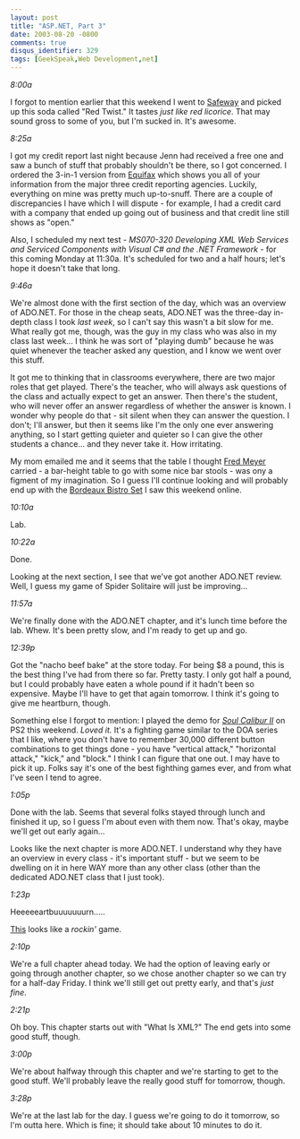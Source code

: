 ```yaml
---
layout: post
title: "ASP.NET, Part 3"
date: 2003-08-20 -0800
comments: true
disqus_identifier: 329
tags: [GeekSpeak,Web Development,net]
---
```

*8:00a*
 
 I forgot to mention earlier that this weekend I went to
[Safeway](http://www.safeway.com) and picked up this soda called "Red
Twist." It tastes *just like red licorice*. That may sound gross to some
of you, but I'm sucked in. It's awesome.
 
 *8:25a*
 
 I got my credit report last night because Jenn had received a free one
and saw a bunch of stuff that probably shouldn't be there, so I got
concerned. I ordered the 3-in-1 version from
[Equifax](http://www.equifax.com) which shows you all of your
information from the major three credit reporting agencies. Luckily,
everything on mine was pretty much up-to-snuff. There are a couple of
discrepancies I have which I will dispute - for example, I had a credit
card with a company that ended up going out of business and that credit
line still shows as "open."
 
 Also, I scheduled my next test - *MS070-320 Developing XML Web Services
and Serviced Components with Visual C\# and the .NET Framework* - for
this coming Monday at 11:30a. It's scheduled for two and a half hours;
let's hope it doesn't take that long.
 
 *9:46a*
 
 We're almost done with the first section of the day, which was an
overview of ADO.NET. For those in the cheap seats, ADO.NET was the
three-day in-depth class I took *last week*, so I can't say this wasn't
a bit slow for me. What really got me, though, was the guy in my class
who was also in my class last week... I think he was sort of "playing
dumb" because he was quiet whenever the teacher asked any question, and
I know we went over this stuff.
 
 It got me to thinking that in classrooms everywhere, there are two
major roles that get played. There's the teacher, who will always ask
questions of the class and actually expect to get an answer. Then
there's the student, who will never offer an answer regardless of
whether the answer is known. I wonder why people do that - sit silent
when they can answer the question. I don't; I'll answer, but then it
seems like I'm the only one ever answering anything, so I start getting
quieter and quieter so I can give the other students a chance... and
they never take it. How irritating.
 
 My mom emailed me and it seems that the table I thought [Fred
Meyer](http://www.fredmeyer.com) carried - a bar-height table to go with
some nice bar stools - was ony a figment of my imagination. So I guess
I'll continue looking and will probably end up with the [Bordeaux Bistro
Set](http://www.furniturefind.com/Hillsdale/HD-BordeauxBistro.htm) I saw
this weekend online.
 
 *10:10a*
 
 Lab.
 
 *10:22a*
 
 Done.
 
 Looking at the next section, I see that we've got another ADO.NET
review. Well, I guess my game of Spider Solitaire will just be
improving...
 
 *11:57a*
 
 We're finally done with the ADO.NET chapter, and it's lunch time before
the lab. Whew. It's been pretty slow, and I'm ready to get up and go.
 
 *12:39p*
 
 Got the "nacho beef bake" at the store today. For being \$8 a pound,
this is the best thing I've had from there so far. Pretty tasty. I only
got half a pound, but I could probably have eaten a whole pound if it
hadn't been so expensive. Maybe I'll have to get that again tomorrow. I
think it's going to give me heartburn, though.
 
 Something else I forgot to mention: I played the demo for [*Soul
Calibur
II*](http://www.amazon.com/exec/obidos/ASIN/B00008H2IW/mhsvortex) on PS2
this weekend. *Loved it.* It's a fighting game similar to the DOA series
that I like, where you don't have to remember 30,000 different button
combinations to get things done - you have "vertical attack,"
"horizontal attack," "kick," and "block." I think I can figure that one
out. I may have to pick it up. Folks say it's one of the best fighthing
games ever, and from what I've seen I tend to agree.
 
 *1:05p*
 
 Done with the lab. Seems that several folks stayed through lunch and
finished it up, so I guess I'm about even with them now. That's okay,
maybe we'll get out early again...
 
 Looks like the next chapter is more ADO.NET. I understand why they have
an overview in every class - it's important stuff - but we seem to be
dwelling on it in here WAY more than any other class (other than the
dedicated ADO.NET class that I just took).
 
 *1:23p*
 
 Heeeeeartbuuuuuuurn.....
 
 [This](http://www.whoisxiii.com/) looks like a *rockin'* game.
 
 *2:10p*
 
 We're a full chapter ahead today. We had the option of leaving early or
going through another chapter, so we chose another chapter so we can try
for a half-day Friday. I think we'll still get out pretty early, and
that's *just fine*.
 
 *2:21p*
 
 Oh boy. This chapter starts out with "What Is XML?" The end gets into
some good stuff, though.
 
 *3:00p*
 
 We're about halfway through this chapter and we're starting to get to
the good stuff. We'll probably leave the really good stuff for tomorrow,
though.
 
 *3:28p*
 
 We're at the last lab for the day. I guess we're going to do it
tomorrow, so I'm outta here. Which is fine; it should take about 10
minutes to do it.
